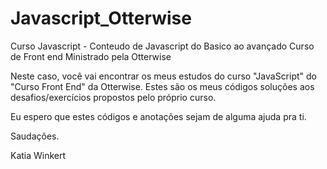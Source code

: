 # Javascript_Otterwise
Curso Javascript - Conteudo de Javascript do Basico ao avançado Curso de Front end Ministrado pela Otterwise

Neste caso, você vai encontrar os meus estudos do curso "JavaScript" do "Curso Front End" da Otterwise. Estes são os meus códigos soluções aos desafios/exercícios propostos pelo próprio curso.

Eu espero que estes códigos e anotações sejam de alguma ajuda pra ti.

Saudações.

Katia Winkert
